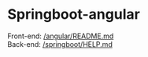 # Springboot-angular
Front-end: <a href="angular/README.md">/angular/README.md</a><br>
Back-end: <a href="/springboot/HELP.md">/springboot/HELP.md</a>
